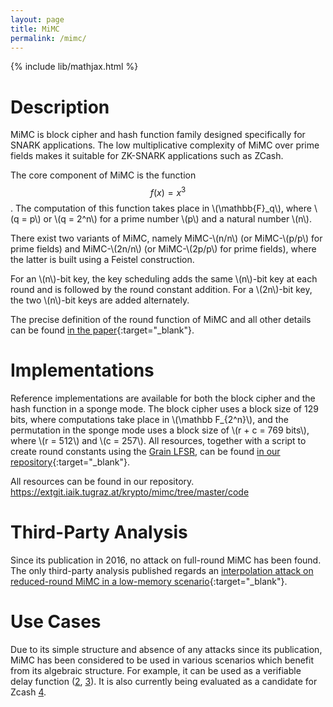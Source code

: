 ```yaml
---
layout: page
title: MiMC
permalink: /mimc/
---
```


{% include lib/mathjax.html %}

# Description

MiMC is block cipher and hash function family designed specifically for SNARK applications. The low multiplicative complexity of MiMC over prime fields makes it suitable for ZK-SNARK applications such as ZCash.

The core component of MiMC is the function $$ f(x) = x^3 $$. The computation of this function takes place in \\(\mathbb{F}_q\\), where \\(q = p\\) or \\(q = 2^n\\) for a prime number \\(p\\) and a natural number \\(n\\). 

There exist two variants of MiMC, namely MiMC-\\(n/n\\) (or MiMC-\\(p/p\\) for prime fields) and MiMC-\\(2n/n\\) (or MiMC-\\(2p/p\\) for prime fields), where the latter is built using a Feistel construction.

For an \\(n\\)-bit key, the key scheduling adds the same \\(n\\)-bit key at each round and is followed by the round constant addition. For a \\(2n\\)-bit key, the two \\(n\\)-bit keys are added alternately.

The precise definition of the round function of MiMC and all other details can be found [in the paper](https://eprint.iacr.org/2016/492.pdf){:target="_blank"}.

# Implementations
Reference implementations are available for both the block cipher and the hash function in a sponge mode. The block cipher uses a block size of 129 bits, where computations take place in \\(\mathbb F_{2^n}\\), and the permutation in the sponge mode uses a block size of \\(r + c = 769 bits\\), where \\(r = 512\\) and \\(c = 257\\). All resources, together with a script to create round constants using the [Grain LFSR][1], can be found [in our repository](https://extgit.iaik.tugraz.at/krypto/mimc/tree/master/code/implementations){:target="_blank"}.

All resources can be found in our repository. https://extgit.iaik.tugraz.at/krypto/mimc/tree/master/code

# Third-Party Analysis
Since its publication in 2016, no attack on full-round MiMC has been found. The only third-party analysis published regards an [interpolation attack on reduced-round MiMC in a low-memory scenario](https://eprint.iacr.org/2019/812.pdf){:target="_blank"}.

# Use Cases
Due to its simple structure and absence of any attacks since its publication, MiMC has been considered to be used in various scenarios which benefit from its algebraic structure. For example, it can be used as a verifiable delay function ([2], [3]). It is also currently being evaluated as a candidate for Zcash [4].


[1]: https://www.ecrypt.eu.org/stream/ciphers/grain/grain.pdf
[2]: https://eprint.iacr.org/2018/601.pdf
[3]: https://vitalik.ca/general/2018/07/21/starks_part_3.html
[4]: https://github.com/zcash/zcash/issues/2233